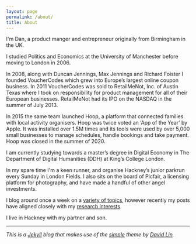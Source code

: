 ```yaml
---
layout: page
permalink: /about/
title: About
---
```


I'm Dan, a product manger and entrepreneur originally from Birmingham in the UK.

I studied Politics and Economics at the University of Manchester before moving to London in 2006.

In 2008, along with Duncan Jennings, Max Jennings and Richard Foister I founded VoucherCodes which grew into Europe’s largest online coupon business. In 2011 VoucherCodes was sold to RetailMeNot, Inc. of Austin Texas where I took on responsibility for product management for all of their European businesses. RetailMeNot had its IPO on the NASDAQ in the summer of July 2013.

In 2015 the same team launched Hoop, a platform that connected families with local activity organisers. Hoop was twice voted an ‘App of the Year’ by Apple. It was installed over 1.5M times and its tools were used by over 5,000 small businesses to manage schedules, handle bookings and take payment. Hoop was closed in the summer of 2020.

I am currently studying towards a master’s degree in Digital Economy in The Department of Digital Humanities (DDH) at King’s College London.

In my spare time I'm a keen runner, and organise Hackney’s junior parkrun every Sunday in London Fields. I also sits on the board of Picfair, a licensing platform for photography, and have made a handful of other angel investments.

I blog around once a week on a [variety of topics](/archive/), however recently my posts have aligned closely with my [research interests](/research/).

I live in Hackney with my partner and son.

---

_This is a [Jekyll](https://jekyllrb.com/) blog that makes use of the [simple](https://github.com/wild-flame/jekyll-simple) theme by [David Lin](https://github.com/wild-flame)._
